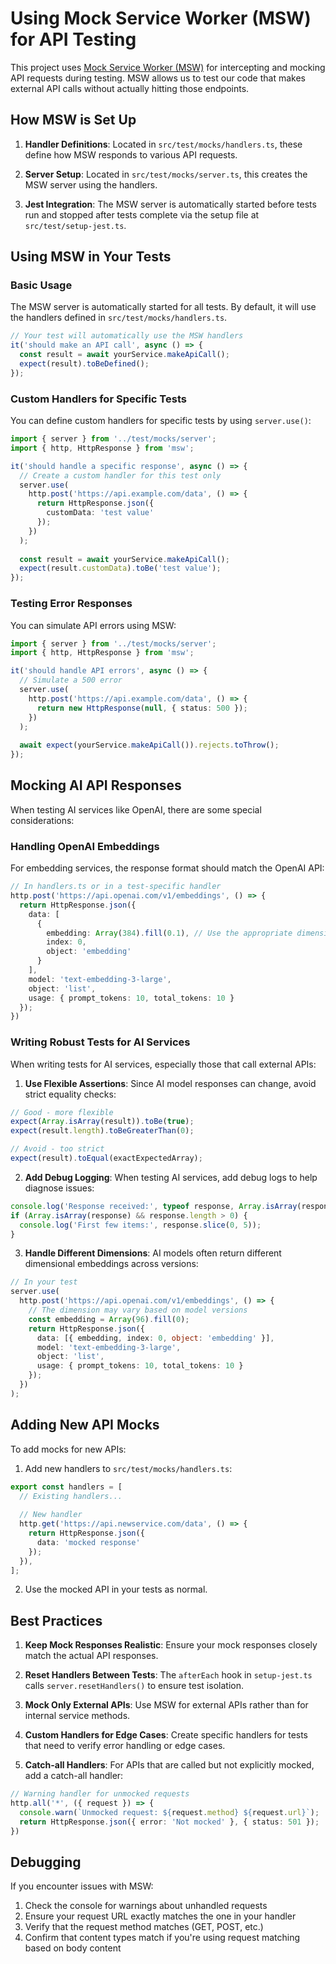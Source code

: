 # Using Mock Service Worker (MSW) for API Testing

This project uses [Mock Service Worker (MSW)](https://mswjs.io/) for intercepting and mocking API requests during testing. MSW allows us to test our code that makes external API calls without actually hitting those endpoints.

## How MSW is Set Up

1. **Handler Definitions**: Located in `src/test/mocks/handlers.ts`, these define how MSW responds to various API requests.

2. **Server Setup**: Located in `src/test/mocks/server.ts`, this creates the MSW server using the handlers.

3. **Jest Integration**: The MSW server is automatically started before tests run and stopped after tests complete via the setup file at `src/test/setup-jest.ts`.

## Using MSW in Your Tests

### Basic Usage

The MSW server is automatically started for all tests. By default, it will use the handlers defined in `src/test/mocks/handlers.ts`.

```typescript
// Your test will automatically use the MSW handlers
it('should make an API call', async () => {
  const result = await yourService.makeApiCall();
  expect(result).toBeDefined();
});
```

### Custom Handlers for Specific Tests

You can define custom handlers for specific tests by using `server.use()`:

```typescript
import { server } from '../test/mocks/server';
import { http, HttpResponse } from 'msw';

it('should handle a specific response', async () => {
  // Create a custom handler for this test only
  server.use(
    http.post('https://api.example.com/data', () => {
      return HttpResponse.json({
        customData: 'test value'
      });
    })
  );
  
  const result = await yourService.makeApiCall();
  expect(result.customData).toBe('test value');
});
```

### Testing Error Responses

You can simulate API errors using MSW:

```typescript
import { server } from '../test/mocks/server';
import { http, HttpResponse } from 'msw';

it('should handle API errors', async () => {
  // Simulate a 500 error
  server.use(
    http.post('https://api.example.com/data', () => {
      return new HttpResponse(null, { status: 500 });
    })
  );
  
  await expect(yourService.makeApiCall()).rejects.toThrow();
});
```

## Mocking AI API Responses

When testing AI services like OpenAI, there are some special considerations:

### Handling OpenAI Embeddings

For embedding services, the response format should match the OpenAI API:

```typescript
// In handlers.ts or in a test-specific handler
http.post('https://api.openai.com/v1/embeddings', () => {
  return HttpResponse.json({
    data: [
      {
        embedding: Array(384).fill(0.1), // Use the appropriate dimension size
        index: 0,
        object: 'embedding'
      }
    ],
    model: 'text-embedding-3-large',
    object: 'list',
    usage: { prompt_tokens: 10, total_tokens: 10 }
  });
})
```

### Writing Robust Tests for AI Services

When writing tests for AI services, especially those that call external APIs:

1. **Use Flexible Assertions**: Since AI model responses can change, avoid strict equality checks:

```typescript
// Good - more flexible
expect(Array.isArray(result)).toBe(true);
expect(result.length).toBeGreaterThan(0);

// Avoid - too strict
expect(result).toEqual(exactExpectedArray);
```

2. **Add Debug Logging**: When testing AI services, add debug logs to help diagnose issues:

```typescript
console.log('Response received:', typeof response, Array.isArray(response) ? `length: ${response.length}` : '');
if (Array.isArray(response) && response.length > 0) {
  console.log('First few items:', response.slice(0, 5));
}
```

3. **Handle Different Dimensions**: AI models often return different dimensional embeddings across versions:

```typescript
// In your test
server.use(
  http.post('https://api.openai.com/v1/embeddings', () => {
    // The dimension may vary based on model versions
    const embedding = Array(96).fill(0);
    return HttpResponse.json({
      data: [{ embedding, index: 0, object: 'embedding' }],
      model: 'text-embedding-3-large',
      object: 'list',
      usage: { prompt_tokens: 10, total_tokens: 10 }
    });
  })
);
```

## Adding New API Mocks

To add mocks for new APIs:

1. Add new handlers to `src/test/mocks/handlers.ts`:

```typescript
export const handlers = [
  // Existing handlers...
  
  // New handler
  http.get('https://api.newservice.com/data', () => {
    return HttpResponse.json({
      data: 'mocked response'
    });
  }),
];
```

2. Use the mocked API in your tests as normal.

## Best Practices

1. **Keep Mock Responses Realistic**: Ensure your mock responses closely match the actual API responses.

2. **Reset Handlers Between Tests**: The `afterEach` hook in `setup-jest.ts` calls `server.resetHandlers()` to ensure test isolation.

3. **Mock Only External APIs**: Use MSW for external APIs rather than for internal service methods.

4. **Custom Handlers for Edge Cases**: Create specific handlers for tests that need to verify error handling or edge cases.

5. **Catch-all Handlers**: For APIs that are called but not explicitly mocked, add a catch-all handler:

```typescript
// Warning handler for unmocked requests
http.all('*', ({ request }) => {
  console.warn(`Unmocked request: ${request.method} ${request.url}`);
  return HttpResponse.json({ error: 'Not mocked' }, { status: 501 });
})
```

## Debugging

If you encounter issues with MSW:

1. Check the console for warnings about unhandled requests
2. Ensure your request URL exactly matches the one in your handler
3. Verify that the request method matches (GET, POST, etc.)
4. Confirm that content types match if you're using request matching based on body content 